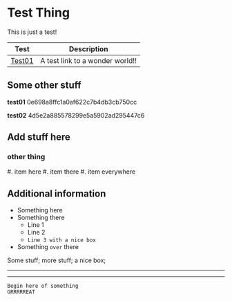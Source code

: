 Test Thing
==========

This is just a test!

Test | Description
-----|---------------
[Test01](https://www.osburn.com/) | A test link to a wonder world!!

## Some other stuff

**test01**
0e698a8ffc1a0af622c7b4db3cb750cc

**test02**
4d5e2a885578299e5a5902ad295447c6

Add stuff here
--------------

### other thing

#. item here
#. item there
#. item everywhere

## Additional information

* Something here
* Something there
  * Line 1
  * Line 2
  * `Line 3 with a nice box`
* Something `over` there

 Some stuff;
 more stuff;
 a nice box;

----------------
----------------

```
Begin here of something
GRRRRREAT
```
